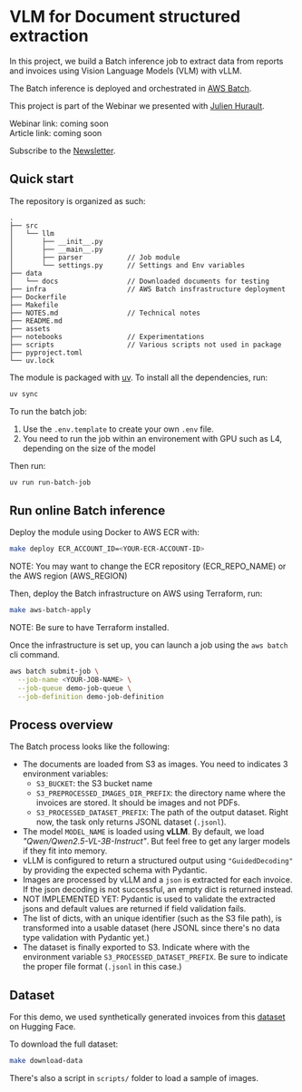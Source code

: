 # VLM for Document structured extraction

In this project, we build a Batch inference job to extract data from reports and invoices using Vision Language Models (VLM) with vLLM.

The Batch inference is deployed and orchestrated in [AWS Batch](https://aws.amazon.com/fr/batch/).

This project is part of the Webinar we presented with [Julien Hurault](https://www.linkedin.com/in/julienhuraultanalytics/).

Webinar link: coming soon \
Article link: coming soon

Subscribe to the [Newsletter](https://medium.com/@jeremyarancio/subscribe).

## Quick start

The repository is organized as such:

```
.
├── src
│   └── llm
│       ├── __init__.py
│       ├── __main__.py
│       ├── parser           // Job module
│       └── settings.py      // Settings and Env variables
├── data
│   └── docs                 // Downloaded documents for testing 
├── infra                    // AWS Batch insfrastructure deployment
├── Dockerfile  
├── Makefile
├── NOTES.md                 // Technical notes
├── README.md
├── assets
├── notebooks                // Experimentations
├── scripts                  // Various scripts not used in package
├── pyproject.toml
└── uv.lock
```

The module is packaged with [uv](https://github.com/astral-sh/uv).
To install all the dependencies, run:

```bash
uv sync
```

To run the batch job:

1. Use the `.env.template` to create your own `.env` file.
2. You need to run the job within an environement with GPU such as L4, depending on the size of the model

Then run:

```bash
uv run run-batch-job
```

## Run online Batch inference

Deploy the module using Docker to AWS ECR with: 

```bash
make deploy ECR_ACCOUNT_ID=<YOUR-ECR-ACCOUNT-ID> 
```

NOTE: You may want to change the ECR repository (ECR_REPO_NAME) or the AWS region (AWS_REGION)

Then, deploy the Batch infrastructure on AWS using Terraform, run:

```bash
make aws-batch-apply
```

NOTE: Be sure to have Terraform installed.

Once the infrastructure is set up, you can launch a job using the `aws batch` cli command.

```bash
aws batch submit-job \
  --job-name <YOUR-JOB-NAME> \
  --job-queue demo-job-queue \
  --job-definition demo-job-definition
```

## Process overview

The Batch process looks like the following:

* The documents are loaded from S3 as images. You need to indicates 3 environment variables:
  * `S3_BUCKET`: the S3 bucket name
  * `S3_PREPROCESSED_IMAGES_DIR_PREFIX`: the directory name where the invoices are stored. It should be images and not PDFs.
  * `S3_PROCESSED_DATASET_PREFIX`: The path of the output dataset. Right now, the task only returns JSONL dataset (`.jsonl`).
* The model `MODEL_NAME` is loaded using **vLLM**. By default, we load *"Qwen/Qwen2.5-VL-3B-Instruct"*. But feel free to get any larger models if they fit into memory.
* vLLM is configured to return a structured output using `"GuidedDecoding"` by providing the expected schema with Pydantic. 
* Images are processed by vLLM and a `json` is extracted for each invoice. If the json decoding is not successful, an empty dict is returned instead.
* NOT IMPLEMENTED YET: Pydantic is used to validate the extracted jsons and default values are returned if field validation fails.
* The list of dicts, with an unique identifier (such as the S3 file path), is transformed into a usable dataset (here JSONL since there's no data type validation with Pydantic yet.)
* The dataset is finally exported to S3. Indicate where with the environment variable `S3_PROCESSED_DATASET_PREFIX`. Be sure to indicate the proper file format (`.jsonl` in this case.)

## Dataset

For this demo, we used synthetically generated invoices from this [dataset](https://huggingface.co/datasets/mathieu1256/FATURA2-invoices) on Hugging Face.

To download the full dataset: 

```bash
make download-data
```

There's also a script in `scripts/` folder to load a sample of images.
